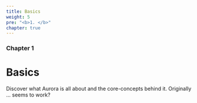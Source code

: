 ```yaml
---
title: Basics
weight: 5
pre: "<b>1. </b>"
chapter: true
---
```


### Chapter 1

# Basics

Discover what Aurora is all about and the core-concepts behind it.
Originally ... seems to work?